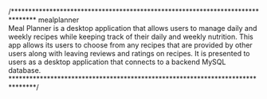 /*******************************************************************************
                                  mealplanner                         
    Meal Planner is a desktop application that allows users to manage daily
    and weekly recipes while keeping track of their daily and weekly nutrition. 
    This app allows its users to choose from any recipes that are provided by
    other users along with leaving reviews and ratings on recipes. It is
    presented to users as a desktop application that connects to a backend
    MySQL database.
*******************************************************************************/
